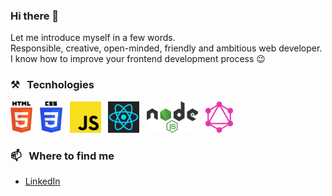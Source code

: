 ### Hi there 👋

Let me introduce myself in a few words.  
Responsible, creative, open-minded, friendly and ambitious web developer.  
I know how to improve your frontend development process 😉

### ⚒ &nbsp; Tecnhologies

<img src="./svg/html-5.svg" alt="HTML 5 logo vector" height="50" > &nbsp;
<img src="./svg/css-3.svg" alt="CSS3 logo vector" height="50" > &nbsp;
<img src="./svg/javascript.svg" alt="JavaScript logo vector" height="50" > &nbsp;
<img src="./svg/react.svg" alt="React logo vector" height="50" > &nbsp;
<img src="./svg/nodejs.svg" alt="NodeJS logo vector" height="50"> &nbsp;
<img src="./svg/graphql.svg" alt="GraphQL logo vector" height="50" >

### 📫 &nbsp; Where to find me

- [LinkedIn](https://www.linkedin.com/in/mikhail-bartashevich/)

<!--
**mikhailbartashevich/mikhailbartashevich** is a ✨ _special_ ✨ repository because its `README.md` (this file) appears on your GitHub profile.

Here are some ideas to get you started:

- 🔭 I’m currently working on ...
- 🌱 I’m currently learning ...
- 👯 I’m looking to collaborate on ...
- 🤔 I’m looking for help with ...
- 💬 Ask me about ...
- 📫 How to reach me: ...
- 😄 Pronouns: ...
- ⚡ Fun fact: ...
-->
